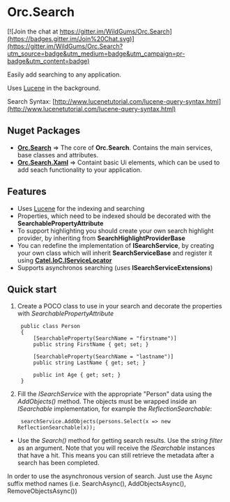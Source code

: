 Orc.Search
==============

[![Join the chat at https://gitter.im/WildGums/Orc.Search](https://badges.gitter.im/Join%20Chat.svg)](https://gitter.im/WildGums/Orc.Search?utm_source=badge&utm_medium=badge&utm_campaign=pr-badge&utm_content=badge)

Easily add searching to any application.

Uses [Lucene](http://lucenenet.apache.org/) in the background.

Search Syntax: [http://www.lucenetutorial.com/lucene-query-syntax.html](http://www.lucenetutorial.com/lucene-query-syntax.html)


Nuget Packages
-----------------

- **[Orc.Search](https://www.nuget.org/packages/Orc.Search/)** => The core of **Orc.Search**.  Contains the main services, base classes and attributes.
- **[Orc.Search.Xaml](https://www.nuget.org/packages/Orc.Search.Xaml/)** => Containt basic Ui elements, which can be used to add seach functionality to your application.

Features
--------

- Uses [Lucene](http://lucenenet.apache.org/) for the indexing and searching
- Properties, which need to be indexed should be decorated with the **SearchablePropertyAttribute** 
- To support highlighting you should create your own search highlight provider, by inheriting from **SearchHighlightProviderBase** 
- You can redefine the implementation of **ISearchService**, by creating your own class which will inherit **SearchServiceBase** and register it using **[Catel.IoC.IServiceLocator](http://www.nudoq.org/#!/Packages/Catel.Core/Catel.Core/IServiceLocator)**
- Supports asynchronos searching (uses **ISearchServiceExtensions**)

Quick start
---------------

1. Create a POCO class to use in your search and decorate the properties with *SearchablePropertyAttribute*
 
		public class Person
		{
			[SearchableProperty(SearchName = "firstname")]
			public string FirstName { get; set; }
			
			[SearchableProperty(SearchName = "lastname")]
			public string LastName { get; set; }
			
			public int Age { get; set; }
		}


2. Fill the *ISearchService* with the appropriate "Person" data using the *AddObjects()* method. The objects must be wrapped inside an *ISearchable* implementation, for example the *ReflectionSearchable*:

		searchService.AddObjects(persons.Select(x => new ReflectionSearchable(x));

- Use the *Search()* method for getting search results. Use the *string filter* as an argument. Note that you will receive the *ISearchable* instances that have a hit. This means you can still retrieve the metadata after a search has been completed.

In order to use the asynchronous version of search. Just use the Async suffix method names (i.e. SearchAsync(), AddObjectsAsync(), RemoveObjectsAsync())